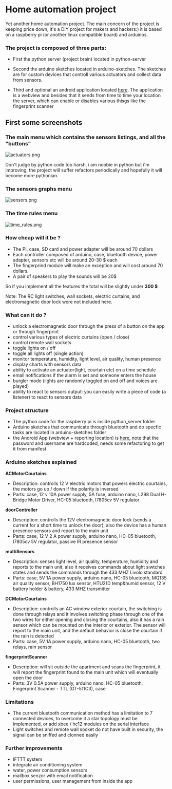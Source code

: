 # Home automation project #

Yet another home automation project. The main concern of the project is keeping price down, it's a DIY project for makers and hackers:) it is based on a raspberry pi (or another linux compatible board) and arduinos.

### The project is composed of three parts:

* First the python server (project brain) located in python-server

* Second the arduino sketches located in arduino-sketches. The sketches are for custom devices that controll various actuators and collect data from sensors.

* Third and optional an android application located [here](https://bitbucket.org/danionescu/androidhomeautomation). The application is a webview and besides that it sends from time to time your location the server, which can enable or disables various thisgs like the fingerprint scanner


## First some screenshots ##

### The main menu which contains the sensors listings, and all the "buttons" ###
![actuators.png](https://bitbucket.org/repo/GERMME/images/2663228157-actuators.png)

Don't judge by python code too harsh, i am noobie in python but i'm improving, the project will suffer refactors periodically and hopefully it will become more pythonian.


### The sensors graphs menu ###
![sensors.png](https://bitbucket.org/repo/GERMME/images/3652208713-sensors.png)

### The time rules menu ###
![time_rules.png](https://bitbucket.org/repo/GERMME/images/425738660-time_rules.png)

### How cheap will it be ?  ###

* The PI, case, SD card and power adapter will be around 70 dollars
* Each controller composed of arduino, case, bluetooth device, power adapter, sensors etc will be around 20-30 $ each
* The fingerprind module will make an exception and will cost around 70 dollars.
* A pair of speakers to play the sounds will be 20$

So if you implement all the features the total will be slightly under **300 $**

Note: The RC light switches, wall sockets, electric curtains, and electromagnetic door lock wore not included here.

### What can it do ? ###

* unlock a electromagnetic door through the press of a button on the app or through fingerprint
* control various types of electric curtains (open / close)
* control remote wall sockets
* toggle lights on / off
* toggle all lights off (single action)
* monitor temperature, humidity, light level, air quality, human presence 
* display charts with sensors data
* ability to activate an actuator(light, courtain etc) on a time schedule
* email notifications if the alarm is set and someone enters the house
* burgler mode (lights are randomly toggled on and off and voices are played)
* ability to react to sensors output: you can easily write a piece of code (a listener) to react to sensors data 

### Project structure ###
* The python code for the raspberry pi is inside python_server folder
* Arduino sketches that communicate through bluetooth and do specfic tasks are located in arduino-sketches folder
* the Android App (webview + reporting location) is [here](https://bitbucket.org/danionescu/androidprojects/src/f9de4cec96bc4720326011c14c9a029436fe1488/HomeAutomation/?at=default), note that the password and username are hardcoded, needs some refactoring to get it from manifest

### Arduino sketches explained ###

**ACMotorCourtains**

* Description: controlls 12 V electric motors that powers electric courtains, the motors go up / down if the polarity is inversed
* Parts: case, 12 v 10A power supply, 5A fuse, arduino nano, L298 Dual H-Bridge Motor Driver, HC-05 bluetooth, l7805cv 5V regulator

**doorController**

* Description: controlls the 12V electromagnetic door lock (sends a current for a short time to unlock the door), also the device has a human presence sensors and report to the main unit 
* Parts: case, 12 V 2 A power supply, arduino nano, HC-05 bluetooth, l7805cv 5V regulator, passive IR presence sensor

**multiSensors** 

* Description: senses light level, air quality, temperature, humidity and reports to the main unit, also it receives commands about light siwtches states and sends the commands through the 433 MHZ Livolo standard
* Parts: case, 5V 1A power supply, arduino nano, HC-05 bluetooth, MQ135 air quality sensor, BH1750 lux sensor, HTU21D temp&humid sensor, 12 V battery holder & battery, 433 MHZ transmitter

**DCMotorCourtains**

* Description: controlls an AC window exterior courtain, the switching is done through relays and it involves switching phase through one of the two wires for either opening and closing the courtains, also it has a rain sensor which can be mounted on the interior or exterior. The sensor will report to the main unit, and the default behavior is close the courtain if the rain is detected
* Parts: case, 5V 1A power supply, arduino nano, HC-05 bluetooth, two relays, rain sensor

**fingerprintScanner**

* Description: will sit outside the apartment and scans the fingerprint, it will report the fingerprint found to the main unit which will eventually open the door
* Parts: 3V 0.5A power supply, arduino nano, HC-05 bluetooth, Fingerprint Scanner - TTL (GT-511C3), case

### Limitations ###

* The current bluetooth communication method has a limitation to 7 connected devices, to overcome it a star topology must be implemented, or add xbee / hc12 modules on the serial interface
* Light switches and remote wall socket do not have built in security, the signal can be sniffed and clonned easily

### Further improvements ###
* IFTTT  system
* integrate air conditioning system
* water, power consumption sensors
* mailbox senzor with email notification
* user permissions, user management from inside the app